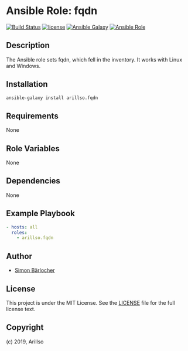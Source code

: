 # Ansible Role: fqdn

[![Build Status](https://img.shields.io/travis/arillso/ansible.fqdn.svg?branch=master&style=popout-square)](https://travis-ci.org/arillso/ansible.fqdn) [![license](https://img.shields.io/github/license/mashape/apistatus.svg?style=popout-square)](https://sbaerlo.ch/licence) [![Ansible Galaxy](http://img.shields.io/badge/ansible--galaxy-fqdn-blue.svg?style=popout-square)](https://galaxy.ansible.com/arillso/fqdn) [![Ansible Role](https://img.shields.io/ansible/role/d/25136.svg?style=popout-square)](https://galaxy.ansible.com/arillso/fqdn)

## Description

The Ansible role sets fqdn, which fell in the inventory. It works with Linux and Windows.

## Installation

```bash
ansible-galaxy install arillso.fqdn
```

## Requirements

None

## Role Variables

None

## Dependencies

None

## Example Playbook

```yml
- hosts: all
  roles:
    - arillso.fqdn
```

## Author

- [Simon Bärlocher](https://sbaerlocher.ch)

## License

This project is under the MIT License. See the [LICENSE](https://sbaerlo.ch/licence) file for the full license text.

## Copyright

(c) 2019, Arillso
